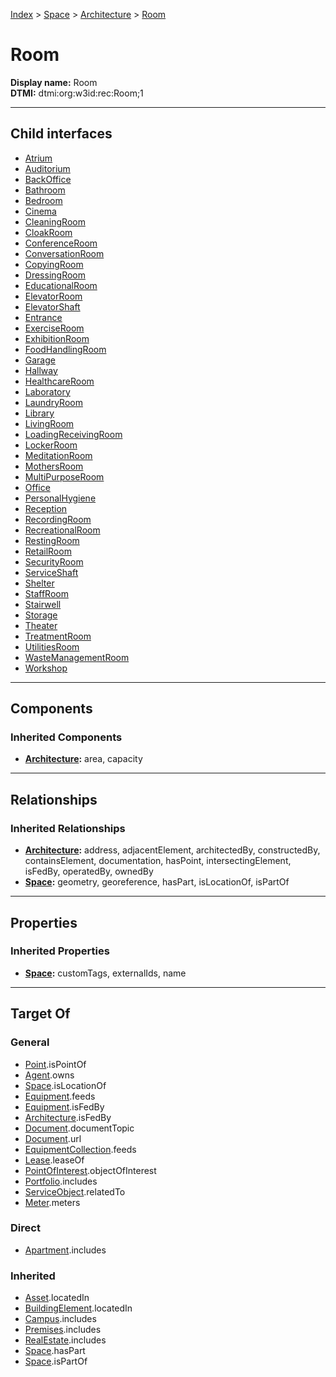 [Index](../../../index.md) > [Space](../../Space.md) > [Architecture](../Architecture.md) > [Room](#)
# Room

**Display name:** Room<br />
**DTMI:** dtmi:org:w3id:rec:Room;1

---

## Child interfaces
* [Atrium](Atrium.md)
* [Auditorium](Auditorium.md)
* [BackOffice](BackOffice/BackOffice.md)
* [Bathroom](Bathroom.md)
* [Bedroom](Bedroom.md)
* [Cinema](Cinema.md)
* [CleaningRoom](Cleaning-.md)
* [CloakRoom](Cloak-.md)
* [ConferenceRoom](Conference-.md)
* [ConversationRoom](Conversation-.md)
* [CopyingRoom](Copying-.md)
* [DressingRoom](Dressing-.md)
* [EducationalRoom](Educational-/EducationalRoom.md)
* [ElevatorRoom](Elevator-.md)
* [ElevatorShaft](ElevatorShaft.md)
* [Entrance](Entrance/Entrance.md)
* [ExerciseRoom](Exercise-.md)
* [ExhibitionRoom](Exhibition-.md)
* [FoodHandlingRoom](FoodHandling-/FoodHandlingRoom.md)
* [Garage](Garage/Garage.md)
* [Hallway](Hallway.md)
* [HealthcareRoom](Healthcare-/HealthcareRoom.md)
* [Laboratory](Laboratory/Laboratory.md)
* [LaundryRoom](Laundry-.md)
* [Library](Library.md)
* [LivingRoom](Living-.md)
* [LoadingReceivingRoom](LoadingReceiving-.md)
* [LockerRoom](Locker-.md)
* [MeditationRoom](Meditation-.md)
* [MothersRoom](Mothers-.md)
* [MultiPurposeRoom](MultiPurpose-.md)
* [Office](Office/Office.md)
* [PersonalHygiene](PersonalHygiene/PersonalHygiene.md)
* [Reception](Reception.md)
* [RecordingRoom](Recording-.md)
* [RecreationalRoom](Recreational-.md)
* [RestingRoom](Resting-.md)
* [RetailRoom](Retail-/RetailRoom.md)
* [SecurityRoom](Security-.md)
* [ServiceShaft](ServiceShaft.md)
* [Shelter](Shelter/Shelter.md)
* [StaffRoom](Staff-.md)
* [Stairwell](Stairwell.md)
* [Storage](Storage.md)
* [Theater](Theater.md)
* [TreatmentRoom](Treatment-/TreatmentRoom.md)
* [UtilitiesRoom](Utilities-/UtilitiesRoom.md)
* [WasteManagementRoom](WasteManagement-.md)
* [Workshop](Workshop.md)

---

## Components

### Inherited Components
* **[Architecture](../Architecture.md):** area, capacity

---

## Relationships

### Inherited Relationships
* **[Architecture](../Architecture.md):** address, adjacentElement, architectedBy, constructedBy, containsElement, documentation, hasPoint, intersectingElement, isFedBy, operatedBy, ownedBy
* **[Space](../../Space.md):** geometry, georeference, hasPart, isLocationOf, isPartOf

---

## Properties

### Inherited Properties
* **[Space](../../Space.md):** customTags, externalIds, name

---

## Target Of
### General
* [Point](../../../Point/Point.md).isPointOf
* [Agent](../../../Agent/Agent.md).owns
* [Space](../../Space.md).isLocationOf
* [Equipment](../../../Asset/Equipment/Equipment.md).feeds
* [Equipment](../../../Asset/Equipment/Equipment.md).isFedBy
* [Architecture](../Architecture.md).isFedBy
* [Document](../../../Information/Document/Document.md).documentTopic
* [Document](../../../Information/Document/Document.md).url
* [EquipmentCollection](../../../Collection/Equipment-.md).feeds
* [Lease](../../../Event/Lease.md).leaseOf
* [PointOfInterest](../../../Information/PointOfInterest.md).objectOfInterest
* [Portfolio](../../../Collection/Portfolio.md).includes
* [ServiceObject](../../../Information/ServiceObject/ServiceObject.md).relatedTo
* [Meter](../../../Asset/Equipment/Meter/Meter.md).meters
### Direct
* [Apartment](../../../Collection/Apartment.md).includes
### Inherited
* [Asset](../../../Asset/Asset.md).locatedIn
* [BuildingElement](../../../BuildingElement/BuildingElement.md).locatedIn
* [Campus](../../../Collection/Campus.md).includes
* [Premises](../../../Collection/Premises.md).includes
* [RealEstate](../../../Collection/RealEstate.md).includes
* [Space](../../Space.md).hasPart
* [Space](../../Space.md).isPartOf
